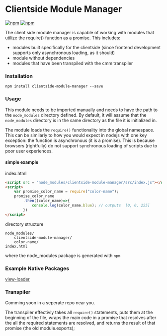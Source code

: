 # Clientside Module Manager

[![npm](https://img.shields.io/npm/v/clientside-module-manager.svg?style=flat-square)](https://www.npmjs.com/package/clientside-module-manager)
[![npm](https://img.shields.io/npm/dm/clientside-module-manager.svg)](https://www.npmjs.com/package/clientside-module-manager)


The client side module manager is capable of working with modules that utilize the require() function as a promise. This includes:
- modules built specifically for the clientside (since frontend development supports only asynchronous loading, as it should)
- module without dependencies
- modules that have been transpiled with the cmm transpiler

### Installation
`npm install clientside-module-manager --save`

### Usage
This module needs to be imported manually and needs to have the path to the `node_modules` directory defined. By default, it will assume that the `node_modules` directory is in the same directory as the file it is initialized in.

The module loads the `require()` functionality into the global namespace. This can be similarly to how you would expect in nodejs with one key exception: the function is asynchronous (it is a promise). This is because browsers (rightfully) do not support synchronous loading of scripts due to poor user experiences.

#### simple example

index.html
```html
<script src = "node_modules/clientside-module-manager/src/index.js"></script>
<script>
    var promise_color_name = require("color-name");
    promise_color_name
        .then((color_name)=>{
            console.log(color_name.blue); // outputs  [0, 0, 255]
        })
</script>
```

directory structure
```
node_modules/
    clientside-module-manager/
    color-name/
index.html
```

where the node_modules package is generated with `npm`

### Example Native Packages
[view-loader](https://github.com/uladkasach/view-loader)


### Transpiler

Comming soon in a seperate repo near you.

The transpiler effectivly takes all `require()` statements, puts them at the beginning of the file, wraps the main code in a promise that resolves after the all the required statements are resolved, and returns the result of that promise (the old module.exports);
